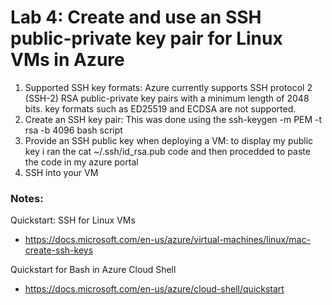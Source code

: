 # Lab 4: Create and use an SSH public-private key pair for Linux VMs in Azure

1. Supported SSH key formats: Azure currently supports SSH protocol 2 (SSH-2) RSA public-private key pairs with a minimum length of 2048 bits. key formats such as ED25519 and ECDSA are not supported.
2. Create an SSH key pair: This was done using the ssh-keygen -m PEM -t rsa -b 4096 bash script
3. Provide an SSH public key when deploying a VM: to display my public key i ran the cat ~/.ssh/id_rsa.pub code and then procedded to paste the code in my azure portal
4. SSH into your VM

### Notes:

Quickstart: SSH for Linux VMs
* https://docs.microsoft.com/en-us/azure/virtual-machines/linux/mac-create-ssh-keys

Quickstart for Bash in Azure Cloud Shell
* https://docs.microsoft.com/en-us/azure/cloud-shell/quickstart
